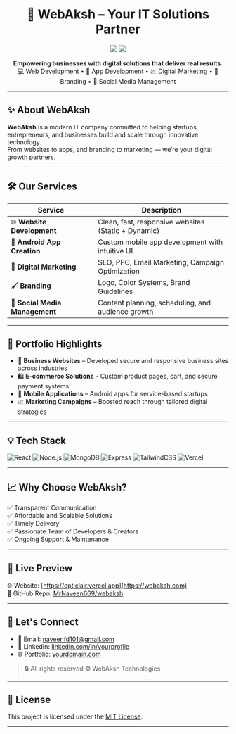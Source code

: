<h1 align="center">🚀 WebAksh – Your IT Solutions Partner</h1>

<p align="center">
  <img src="https://img.shields.io/badge/Status-Active-brightgreen?style=for-the-badge" />
  <img src="https://img.shields.io/github/license/MrNaveen669/webaksh?style=for-the-badge" />
</p>

<p align="center">
  <strong>Empowering businesses with digital solutions that deliver real results.</strong><br />
  💻 Web Development • 📱 App Development • 📈 Digital Marketing • 🎨 Branding • 📢 Social Media Management
</p>

---

## ✨ About WebAksh

**WebAksh** is a modern IT company committed to helping startups, entrepreneurs, and businesses build and scale through innovative technology.  
From websites to apps, and branding to marketing — we’re your digital growth partners.

---

## 🛠️ Our Services

| Service                  | Description |
|--------------------------|-------------|
| 🌐 **Website Development** | Clean, fast, responsive websites (Static + Dynamic) |
| 📱 **Android App Creation** | Custom mobile app development with intuitive UI |
| 🎯 **Digital Marketing**    | SEO, PPC, Email Marketing, Campaign Optimization |
| 🖌 **Branding**             | Logo, Color Systems, Brand Guidelines |
| 📢 **Social Media Management** | Content planning, scheduling, and audience growth |

---

## 📂 Portfolio Highlights

- 🔧 **Business Websites** – Developed secure and responsive business sites across industries
- 🛍 **E-commerce Solutions** – Custom product pages, cart, and secure payment systems
- 📲 **Mobile Applications** – Android apps for service-based startups
- 📈 **Marketing Campaigns** – Boosted reach through tailored digital strategies

---

## 💡 Tech Stack

![React](https://img.shields.io/badge/-React-61DAFB?style=flat-square&logo=react&logoColor=black)
![Node.js](https://img.shields.io/badge/-Node.js-339933?style=flat-square&logo=node.js&logoColor=white)
![MongoDB](https://img.shields.io/badge/-MongoDB-47A248?style=flat-square&logo=mongodb&logoColor=white)
![Express](https://img.shields.io/badge/-Express-black?style=flat-square&logo=express&logoColor=white)
![TailwindCSS](https://img.shields.io/badge/-TailwindCSS-38B2AC?style=flat-square&logo=tailwind-css&logoColor=white)
![Vercel](https://img.shields.io/badge/-Vercel-000000?style=flat-square&logo=vercel&logoColor=white)

---

## 📈 Why Choose WebAksh?

✅ Transparent Communication  
✅ Affordable and Scalable Solutions  
✅ Timely Delivery  
✅ Passionate Team of Developers & Creators  
✅ Ongoing Support & Maintenance

---

## 🔗 Live Preview

🌐 Website: [https://opticlair.vercel.app](https://webaksh.com)  
📁 GitHub Repo: [MrNaveen669/webaksh](https://github.com/MrNaveen669/webaksh)

---

## 🤝 Let's Connect

- 📧 Email: [naveenfd101@gmail.com](mailto:naveenfd101@gmail.com)
- 💼 LinkedIn: [linkedin.com/in/yourprofile](https://linkedin.com)
- 🌐 Portfolio: [yourdomain.com](https://yourdomain.com)

> 🔒 All rights reserved © WebAksh Technologies

---

## 📄 License

This project is licensed under the [MIT License](./LICENSE).

---

